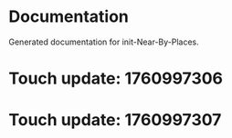 # Documentation

Generated documentation for init-Near-By-Places.

# Touch update: 1760997306

# Touch update: 1760997307
